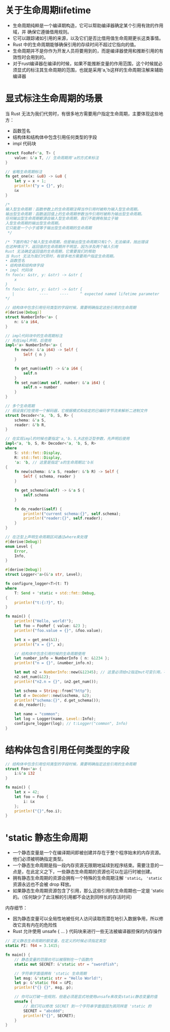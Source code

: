 # 关于生命周期lifetime
- 生命周期纯粹是一个编译期构造，它可以帮助编译器确定某个引用有效的作用域，并
确保它遵循借用规则。
- 它可以跟踪诸如引用的来源，以及它们是否比借用值生命周期更长这类事情。
- Rust 中的生命周期能够确保引用的存续时间不超过它指向的值。
- 生命周期并不是你作为开发人员将要用到的，而是编译器使用和推断引用的有效性时会用到的。
- 对于rust编译器在编译的时候，如果不能推断变量的作用范围，这个时候就必须显式的标注其生命周期的范围，也就是采用'a,'b这样的生命周期注解来辅助编译器

# 显式标注生命周期的场景
当 Rust 无法为我们代劳时，有很多地方需要用户指定生命周期，主要体现这些地方：
- 函数签名
- 结构体和结构体中包含引用任何类型的字段
- impl 代码块

```rust
struct FooRef<'a, T> {
    value: &'a T, // 生命周期用'a的方式来标注
}

// 省略生命周期标注
fn get_one(x: &u8) -> &u8 {
    let y = x + 1;
    println!("y = {}", y);
    &x
}

/*
输入型生命周期：函数参数上的生命周期注释当作引用时被称为输入型生命周期。
输出型生命周期：函数返回值上的生命周期参数当作引用时被称为输出型生命周期。
任何输出型生命周期都源自输入型生命周期，我们不能拥有独立于输
入型生命周期的输出型生命周期。
它只能是一个小于或等于输出型生命周期的生命周期
 */

/* 下面的有2个输入型生命周期，但是输出型生命周期只有1个，无法编译，抛出错误
在这种情况下，返回值的生命周期并不明显，因为涉及两个输入引用
Rust 无法确定返回值的生命周期，它需要我们的帮助
当 Rust 无法为我们代劳时，有很多地方需要用户指定生命周期。
• 函数签名
• 结构体和结构体字段
• impl 代码块
fn foo(x: &str, y: &str) -> &str {
    x
}
fn foo(x: &str, y: &str) -> &str {
   |           ----     ----     ^ expected named lifetime parameter
*/

// 结构体中包含引用任何类型的字段时候，需要明确指定这些引用的生命周期
#[derive(Debug)]
struct NumberInfo<'a> {
    n: &'a i64,
}

// impl代码块中的生命周期标注
// 先在impl声明，后使用
impl<'a> NumberInfo<'a> {
    fn new(n: &'a i64) -> Self {
        Self { n }
    }

    fn get_num(&self) -> &'a i64 {
        self.n
    }
    fn set_num(&mut self, number: &'a i64) {
        self.n = number
    }
}

// 多个生命周期
// 假设我们在使用一个解码器，它根据模式和给定的已编码字节流来解析二进制文件
struct Decoder<'a, 'b, S, R> {
    schema: &'a S,
    reader: &'b R,
}

// 在实现impl的时候也要指定'a,'b，S,R这些泛型参数，先声明后使用
impl<'a, 'b, S, R> Decoder<'a, 'b, S, R>
where
    S: std::fmt::Display,
    R: std::fmt::Display,
    'a: 'b, // 这里是指定'a的生命周期比'b长
{
    fn new(schema: &'a S, reader: &'b R) -> Self {
        Self { schema, reader }
    }

    fn get_schema(&self) -> &'a S {
        self.schema
    }

    fn do_reader(&self) {
        println!("current schema:{}", self.schema);
        println!("reader:{}", self.reader);
    }
}

// 在泛型上声明生命周期区间通过where来处理
#[derive(Debug)]
enum Level {
    Error,
    Info,
}

#[derive(Debug)]
struct Logger<'a>(&'a str, Level);

fn configure_logger<T>(t: T)
where
    T: Send + 'static + std::fmt::Debug,
{
    println!("t:{:?}", t);
}

fn main() {
    println!("Hello, world!");
    let foo = FooRef { value: &23 };
    println!("foo.value = {}", &foo.value);

    let x = get_one(&1);
    println!("x = {}", x);

    // 结构体中包含引用时候的生命周期使用
    let number_info = NumberInfo { n: &1234 };
    println!("n = {}", &number_info.n);

    let mut n2 = NumberInfo::new(&12345); // 这里必须给n2指定mut可变引用，不然下面无法调用set_num修改n
    n2.set_num(&12);
    println!("n2.n = {}", &n2.get_num());

    let schema = String::from("http");
    let d = Decoder::new(&schema, &2);
    println!("schema:{}", d.get_schema());
    d.do_reader();

    let name = "common";
    let log = Logger(name, Level::Info);
    configure_logger(log); // t:Logger("common", Info)
}

```
# 结构体包含引用任何类型的字段
```rust
// 结构体中包含引用任何类型的字段时候，需要明确指定这些引用的生命周期
struct Foo<'a> {
    i:&'a i32
}

fn main() {
    let x = 42;
    let foo = Foo {
        i: &x
    };
    println!("{}",foo.i);
}

```

# 'static 静态生命周期
- 一个静态变量是一个在编译期间即被创建并存在于整个程序始末的内存资源。他们必须被明确指定类型。
- 一个静态生命周期是指一段内存资源无限期地延续到程序结束。需要注意的一点是，在此定义之下，一些静态生命周期的资源也可以在运行时被创建。
- 拥有静态生命周期的资源会拥有一个特殊的生命周期注解 `'static`。 `'static` 资源永远也不会被 drop 释放。 
- 如果静态生命周期资源包含了引用，那么这些引用的生命周期也一定是 'static 的。（任何缺少了此注解的引用都不会达到同样长的存活时间）

内存细节：
- 因为静态变量可以全局性地被任何人访问读取而潜在地引入数据争用，所以修改它具有内在的危险性
- Rust 允许使用 unsafe { ... } 代码块来进行一些无法被编译器担保的内存操作
```rust
// 定义静态生命周期的额变量，在定义的时候必须指定类型
static PI: f64 = 3.1415;

fn main() {
    // 静态变量的范围也可以被限制在一个函数内
    static mut SECRET: &'static str = "swordfish";

    // 字符串字面值拥有 'static 生命周期
    let msg: &'static str = "Hello World!";
    let p: &'static f64 = &PI;
    println!("{} {}", msg, p);

    // 你可以打破一些规则，但是必须是显式地使用unsafe来改变static静态变量的值
    unsafe {
        // 我们可以修改 SECRET 到一个字符串字面值因为其同样是 'static 的
        SECRET = "abcddd";
        println!("{}", SECRET);
    }
}
```
